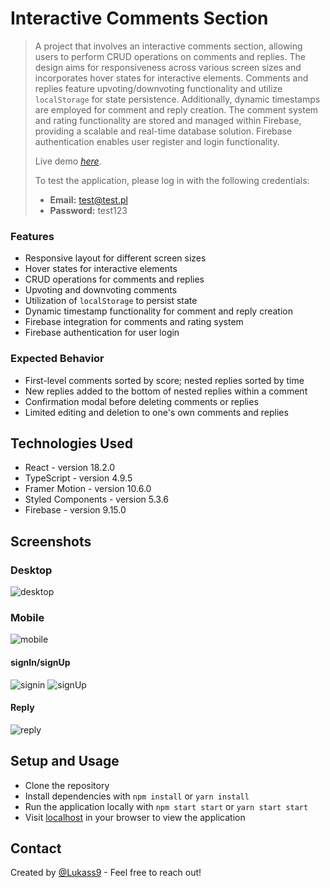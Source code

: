 # Interactive Comments Section

> A project that involves an interactive comments section, allowing users to perform CRUD operations on comments and replies. The design aims for responsiveness across various screen sizes and incorporates hover states for interactive elements. Comments and replies feature upvoting/downvoting functionality and utilize `localStorage` for state persistence. Additionally, dynamic timestamps are employed for comment and reply creation. The comment system and rating functionality are stored and managed within Firebase, providing a scalable and real-time database solution. Firebase authentication enables user register and login functionality.
>
> Live demo [_here_](https://lukass9.github.io/interactive-comments-section/).
>
> To test the application, please log in with the following credentials:
>
> - **Email:** test@test.pl
> - **Password:** test123

### Features

- Responsive layout for different screen sizes
- Hover states for interactive elements
- CRUD operations for comments and replies
- Upvoting and downvoting comments
- Utilization of `localStorage` to persist state
- Dynamic timestamp functionality for comment and reply creation
- Firebase integration for comments and rating system
- Firebase authentication for user login

### Expected Behavior

- First-level comments sorted by score; nested replies sorted by time
- New replies added to the bottom of nested replies within a comment
- Confirmation modal before deleting comments or replies
- Limited editing and deletion to one's own comments and replies

## Technologies Used

- React - version 18.2.0
- TypeScript - version 4.9.5
- Framer Motion - version 10.6.0
- Styled Components - version 5.3.6
- Firebase - version 9.15.0

## Screenshots

### Desktop

![desktop](dessktop.png)

### Mobile

![mobile](mobile.png)

#### signIn/signUp

![signin](login.png) ![signUp](register.png)

#### Reply

![reply](reply.png)

## Setup and Usage

- Clone the repository
- Install dependencies with `npm install` or `yarn install`
- Run the application locally with `npm start start` or `yarn start start`
- Visit [localhost](http://localhost:3000) in your browser to view the application

## Contact

Created by [@Lukass9](https://github.com/Lukass9) - Feel free to reach out!
